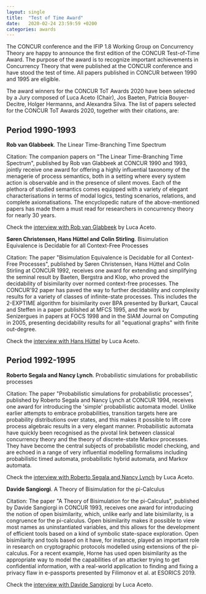 ```yaml
---
layout: single
title:  "Test of Time Award"
date:   2020-02-24 23:59:59 +0200
categories: awards
---
```


The CONCUR conference and the IFIP 1.8 Working Group on Concurrency Theory are
happy to announce the first edition of the CONCUR Test-of-Time Award. The
purpose of the award is to recognize important achievements in Concurrency
Theory that were published at the CONCUR conference and have stood the test of
time. All papers published in CONCUR between 1990 and 1995 are eligible.

The award winners for the  CONCUR ToT Awards 2020 have been selected by a Jury
composed of Luca Aceto (Chair), Jos Baeten, Patricia Bouyer-Decitre, Holger
Hermanns, and Alexandra Silva. The list of papers selected for the  CONCUR ToT
Awards 2020, together with their citations, are:

## Period 1990-1993

__Rob van Glabbeek__. The Linear Time-Branching Time Spectrum

Citation: The companion papers on "The Linear Time-Branching Time Spectrum",
published by Rob van Glabbeek at CONCUR 1990 and 1993, jointly receive one
award for offering a highly influential taxonomy of the menagerie of process
semantics, both in a setting where every system action is observable and in the
presence of silent moves. Each of the plethora of studied semantics comes
equipped with a variety of elegant characterisations in terms of modal logics,
testing scenarios, relations, and complete axiomatisations. The encyclopedic
nature of the above-mentioned papers has made them a must read for researchers
in concurrency theory for nearly 30 years.

Check the [interview with Rob van
Glabbeek](https://processalgebra.blogspot.com/2020/04/an-interview-with-rob-van-glabbeek.html)
by Luca Aceto.

__Søren Christensen, Hans Hüttel and Colin Stirling__.
    Bisimulation Equivalence is Decidable for all Context-Free Processes

Citation: The paper "Bisimulation Equivalence is Decidable for all Context-Free
Processes", published by Søren Christensen, Hans Hüttel and Colin Stirling at
CONCUR 1992, receives one award for extending and simplifying the seminal
result by Baeten, Bergstra and Klop, who proved the decidability of
bisimilarity over normed context-free processes. The CONCUR'92 paper has paved
the way to further decidability and complexity results for a variety of classes
of infinite-state processes. This includes the 2-EXPTIME algorithm for
bisimilarity over BPA presented by Burkart, Caucal and Steffen in a paper
published at MFCS 1995, and the work by Senizergues in papers at FOCS 1998 and
in the SIAM Journal on Computing in 2005,  presenting decidability results for
all "equational graphs" with finite out-degree.

Check the [interview with Hans
Hüttel](https://processalgebra.blogspot.com/2020/06/an-interview-with-hans-huttel-concur.html)
by Luca Aceto.


## Period 1992-1995

__Roberto Segala and Nancy Lynch__.
Probabilistic simulations for probabilistic processes

Citation: The paper "Probabilistic simulations for probabilistic processes",
published by Roberto Segala and Nancy Lynch at CONCUR 1994, receives one award
for introducing the 'simple' probabilistic automata model. Unlike earlier
attempts to embrace probabilities, transition targets here are probability
distributions over states, and this makes it possible to lift core process
algebraic results in a very elegant manner. Probabilistic automata have quickly
been recognised as the pivotal link between classical concurrency theory and
the theory of discrete-state Markov processes. They have become the central
subjects of probabilistic model checking, and are echoed in a range of very
influential modelling formalisms including probabilistic timed automata,
probabilistic hybrid automata, and Markov automata.



Check the [interview with Roberto Segala and Nancy
Lynch](https://processalgebra.blogspot.com/2020/04/an-interview-with-nancy-lynch-and.html)
by Luca Aceto.

__Davide Sangiorgi__. A Theory of Bisimulation for the pi-Calculus

Citation: The paper "A Theory of Bisimulation for the pi-Calculus", published
by Davide Sangiorgi in CONCUR 1993, receives one award for introducing the
notion of open bisimilarity, which, unlike early and late bisimilarity, is a
congruence for the pi-calculus. Open bisimilarity makes it possible to view
most names as uninstantiated variables, and this allows for the development of
efficient tools based on a kind of symbolic state-space exploration. Open
bisimilarity and tools based on it have, for instance, played an important role
in research on cryptographic protocols modelled using extensions of the
pi-calculus. For a recent example, Horne has used open bisimilarity as the
appropriate way to model the capabilities of an attacker trying to get
confidential information, with a real-world application to finding and fixing a
privacy flaw in e-passports presented by Filimonov et al. at ESORICS 2019.

Check the [interview with Davide
Sangiorgi](https://processalgebra.blogspot.com/2020/04/an-interview-with-davide-sangiorgi.html)
by Luca Aceto.



